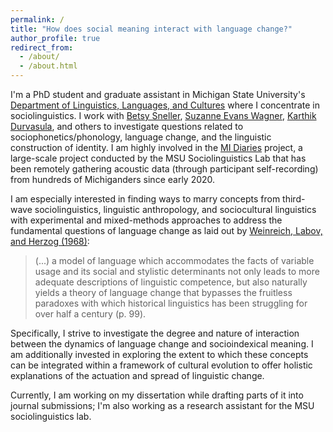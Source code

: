 ```yaml
---
permalink: /
title: "How does social meaning interact with language change?"
author_profile: true
redirect_from: 
  - /about/
  - /about.html
---
```


I'm a PhD student and graduate assistant in Michigan State University's [Department of Linguistics, Languages, and Cultures](https://lilac.msu.edu/linguistics/linguistics-graduate-student/) where I concentrate in sociolinguistics. I work with [Betsy Sneller](https://people.cal.msu.edu/sneller7/), [Suzanne Evans Wagner](https://people.cal.msu.edu/wagnersu/), [Karthik Durvasula](https://people.cal.msu.edu/durvasul/), and others to investigate questions related to sociophonetics/phonology, language change, and the linguistic construction of identity. I am highly involved in the [MI Diaries](https://mi-diaries.org/) project, a large-scale project conducted by the MSU Sociolinguistics Lab that has been remotely gathering acoustic data (through participant self-recording) from hundreds of Michiganders since early 2020.

I am especially interested in finding ways to marry concepts from third-wave sociolinguistics, linguistic anthropology, and sociocultural linguistics with experimental and mixed-methods approaches to address the fundamental questions of language change as laid out by [Weinreich, Labov, and Herzog (1968)](https://lrc.la.utexas.edu/books/directions/5-weinreich):

> (...) a model of language which accommodates the facts of variable usage and its social and stylistic determinants not only leads to more adequate descriptions of linguistic competence, but also naturally yields a theory of language change that bypasses the fruitless paradoxes with which historical linguistics has been struggling for over half a century (p. 99).

Specifically, I strive to investigate the degree and nature of interaction between the dynamics of language change and socioindexical meaning. I am additionally invested in exploring the extent to which these concepts can be integrated within a framework of cultural evolution to offer holistic explanations of the actuation and spread of linguistic change.

Currently, I am working on my dissertation while drafting parts of it into journal submissions; I'm also working as a research assistant for the MSU sociolinguistics lab.

